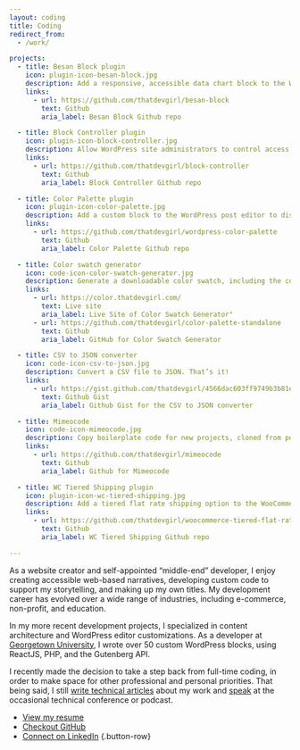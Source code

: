 ```yaml
---
layout: coding
title: Coding
redirect_from:
  - /work/

projects:
  - title: Besan Block plugin
    icon: plugin-icon-besan-block.jpg
    description: Add a responsive, accessible data chart block to the WordPress post editor.
    links:
      - url: https://github.com/thatdevgirl/besan-block
        text: Github
        aria_label: Besan Block Github repo

  - title: Block Controller plugin
    icon: plugin-icon-block-controller.jpg
    description: Allow WordPress site administrators to control access to content blocks.
    links:
      - url: https://github.com/thatdevgirl/block-controller
        text: Github
        aria_label: Block Controller Github repo

  - title: Color Palette plugin
    icon: plugin-icon-color-palette.jpg
    description: Add a custom block to the WordPress post editor to display color swatches.
    links:
      - url: https://github.com/thatdevgirl/wordpress-color-palette
        text: Github
        aria_label: Color Palette Github repo

  - title: Color swatch generator
    icon: code-icon-color-swatch-generator.jpg
    description: Generate a downloadable color swatch, including the color's hex, RGB, and CYMK values.
    links: 
      - url: https://color.thatdevgirl.com/
        text: Live site
        aria_label: Live Site of Color Swatch Generator"
      - url: https://github.com/thatdevgirl/color-palette-standalone
        text: Github
        aria_label: GitHub for Color Swatch Generator

  - title: CSV to JSON converter
    icon: code-icon-csv-to-json.jpg
    description: Convert a CSV file to JSON. That’s it!
    links:
      - url: https://gist.github.com/thatdevgirl/4566dac603ff9749b3b81e13b34d1eb8
        text: Github Gist
        aria_label: Github Gist for the CSV to JSON converter

  - title: Mimeocode
    icon: code-icon-mimeocode.jpg
    description: Copy boilerplate code for new projects, cloned from personal GitHub repos using Node.
    links: 
      - url: https://github.com/thatdevgirl/mimeocode
        text: Github
        aria_label: Github for Mimeocode

  - title: WC Tiered Shipping plugin
    icon: plugin-icon-wc-tiered-shipping.jpg
    description: Add a tiered flat rate shipping option to the WooCommerce plugin.
    links: 
      - url: https://github.com/thatdevgirl/woocommerce-tiered-flat-rate
        text: Github
        aria_label: WC Tiered Shipping Github repo

---
```


<section markdown="1" class="coding-intro" aria-label="Introduction">

As a website creator and self-appointed “middle-end” developer, I enjoy creating accessible web-based narratives, developing custom code to support my storytelling, and making up my own titles. My development career has evolved over a wide range of industries, including e-commerce, non-profit, and education. 

In my more recent development projects, I specialized in content architecture and WordPress editor customizations. As a developer at [Georgetown University](https://georgetown.edu), I wrote over 50 custom WordPress blocks, using ReactJS, PHP, and the Gutenberg API.

I recently made the decision to take a step back from full-time coding, in order to make space for other professional and personal priorities. That being said, I still [write technical articles](/blog/) about my work and [speak](/speaking/) at the occasional technical conference or podcast.

</section>


<section markdown="1" class="coding-resume" aria-label="Resume">

* <a href="joni-halabi-resume.pdf" class="ri-list-check-3">View my resume</a>
* <a href="https://github.com/thatdevgirl" class="ri-github-fill">Checkout GitHub</a>
* <a href="https://www.linkedin.com/in/jonihalabi/" class="ri-linkedin-box-fill">Connect on LinkedIn</a>
{.button-row}

</section>

